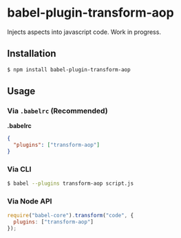 # babel-plugin-transform-aop

Injects aspects into javascript code. Work in progress.

## Installation

```sh
$ npm install babel-plugin-transform-aop
```

## Usage

### Via `.babelrc` (Recommended)

**.babelrc**

```json
{
  "plugins": ["transform-aop"]
}
```

### Via CLI

```sh
$ babel --plugins transform-aop script.js
```

### Via Node API

```javascript
require("babel-core").transform("code", {
  plugins: ["transform-aop"]
});
```
